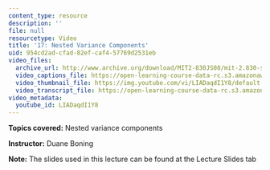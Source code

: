 ```yaml
---
content_type: resource
description: ''
file: null
resourcetype: Video
title: '17: Nested Variance Components'
uid: 954cd2ad-cfad-82ef-caf4-57769d2531eb
video_files:
  archive_url: http://www.archive.org/download/MIT2-830JS08/mit-2.830-s08-lec17_300k.mp4
  video_captions_file: https://open-learning-course-data-rc.s3.amazonaws.com/2-830j-control-of-manufacturing-processes-sma-6303-spring-2008/b2b1463eebe3543480b5fd1dc8916a54_LIADaqdI1Y8.vtt
  video_thumbnail_file: https://img.youtube.com/vi/LIADaqdI1Y8/default.jpg
  video_transcript_file: https://open-learning-course-data-rc.s3.amazonaws.com/2-830j-control-of-manufacturing-processes-sma-6303-spring-2008/b02cee1ffe653ae7ea9f3650bcd1e564_LIADaqdI1Y8.pdf
video_metadata:
  youtube_id: LIADaqdI1Y8
---
```


**Topics covered:** Nested variance components

**Instructor:** Duane Boning

**Note:** The slides used in this lecture can be found at the Lecture Slides tab